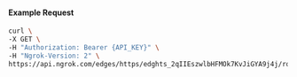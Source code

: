 <!-- Code generated for API Clients. DO NOT EDIT. -->

#### Example Request

```bash
curl \
-X GET \
-H "Authorization: Bearer {API_KEY}" \
-H "Ngrok-Version: 2" \
https://api.ngrok.com/edges/https/edghts_2qIIEszwlbHFMOk7KvJiGYA9j4j/routes/edghtsrt_2qIIEqx1tU7qnUKwnr5h6zFt67t/webhook_verification
```

